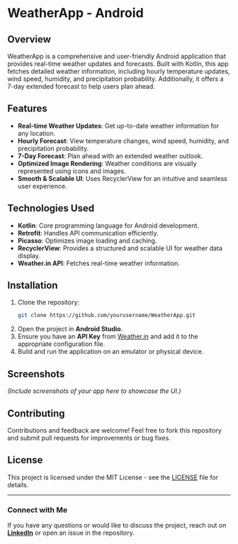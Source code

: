 # WeatherApp - Android

## Overview
WeatherApp is a comprehensive and user-friendly Android application that provides real-time weather updates and forecasts. Built with Kotlin, this app fetches detailed weather information, including hourly temperature updates, wind speed, humidity, and precipitation probability. Additionally, it offers a 7-day extended forecast to help users plan ahead.

## Features
- **Real-time Weather Updates**: Get up-to-date weather information for any location.
- **Hourly Forecast**: View temperature changes, wind speed, humidity, and precipitation probability.
- **7-Day Forecast**: Plan ahead with an extended weather outlook.
- **Optimized Image Rendering**: Weather conditions are visually represented using icons and images.
- **Smooth & Scalable UI**: Uses RecyclerView for an intuitive and seamless user experience.

## Technologies Used
- **Kotlin**: Core programming language for Android development.
- **Retrofit**: Handles API communication efficiently.
- **Picasso**: Optimizes image loading and caching.
- **RecyclerView**: Provides a structured and scalable UI for weather data display.
- **Weather.in API**: Fetches real-time weather information.

## Installation
1. Clone the repository:
   ```sh
   git clone https://github.com/yourusername/WeatherApp.git
   ```
2. Open the project in **Android Studio**.
3. Ensure you have an **API Key** from [Weather.in](https://weather.in) and add it to the appropriate configuration file.
4. Build and run the application on an emulator or physical device.

## Screenshots
*(Include screenshots of your app here to showcase the UI.)*

## Contributing
Contributions and feedback are welcome! Feel free to fork this repository and submit pull requests for improvements or bug fixes.

## License
This project is licensed under the MIT License - see the [LICENSE](LICENSE) file for details.

---
### Connect with Me
If you have any questions or would like to discuss the project, reach out on **[LinkedIn](your-profile-link)** or open an issue in the repository.

